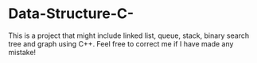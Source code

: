 # Data-Structure-C-
This is a project that might include linked list, queue, stack, binary search tree and graph using C++. Feel free to correct me if I have made any mistake!
